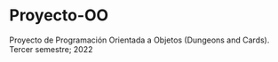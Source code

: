 # Proyecto-OO
Proyecto de Programación Orientada a Objetos (Dungeons and Cards). Tercer semestre; 2022
